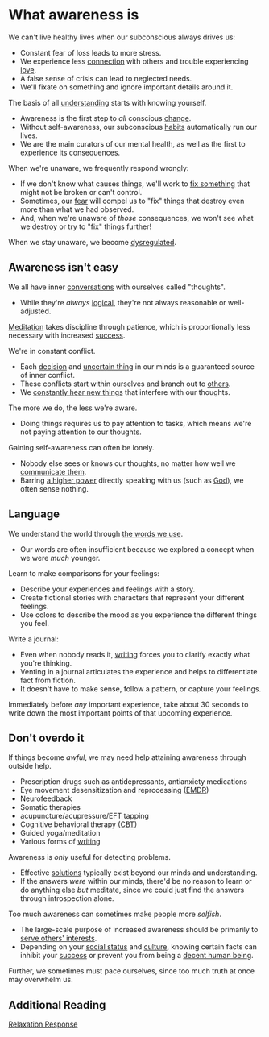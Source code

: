 
# What awareness is

We can't live healthy lives when our subconscious always drives us:

- Constant fear of loss leads to more stress.
- We experience less [connection](people-why.md) with others and trouble experiencing [love](people-love.md).
- A false sense of crisis can lead to neglected needs.
- We'll fixate on something and ignore important details around it.

The basis of all [understanding](understanding.md) starts with knowing yourself.

- Awareness is the first step to *all* conscious [change](people-changes.md).
- Without self-awareness, our subconscious [habits](habits.md) automatically run our lives.
- We are the main curators of our mental health, as well as the first to experience its consequences.

When we're unaware, we frequently respond wrongly:

- If we don't know what causes things, we'll work to [fix something](https://adequate.life/fix/) that might not be broken or can't control.
- Sometimes, our [fear](mind-feelings-fear.md) will compel us to "fix" things that destroy even more than what we had observed.
- And, when we're unaware of *those* consequences, we won't see what we destroy or try to "fix" things further!

When we stay unaware, we become [dysregulated](awareness-dysregulation.md).

## Awareness isn't easy

We all have inner [conversations](people-conversation.md) with ourselves called "thoughts".

- While they're *always* [logical](logic.md), they're not always reasonable or well-adjusted.

[Meditation](awareness-meditation.md) takes discipline through patience, which is proportionally less necessary with increased [success](success-1_why.md).

We're in constant conflict.

- Each [decision](people-decisions.md) and [uncertain thing](unknown.md) in our minds is a guaranteed source of inner conflict.
- These conflicts start within ourselves and branch out to [others](people-conflicts.md).
- We [constantly hear new things](information.md) that interfere with our thoughts.

The more we do, the less we're aware.

- Doing things requires us to pay attention to tasks, which means we're not paying attention to our thoughts.

Gaining self-awareness can often be lonely.

- Nobody else sees or knows our thoughts, no matter how well we [communicate them](language-speaking.md).
- Barring [a higher power](religion-answers.md) directly speaking with us (such as [God](jesus-gospel.md)), we often sense nothing.

## Language

We understand the world through [the words we use](language.md).

- Our words are often insufficient because we explored a concept when we were *much* younger.

Learn to make comparisons for your feelings:

- Describe your experiences and feelings with a story.
- Create fictional stories with characters that represent your different feelings.
- Use colors to describe the mood as you experience the different things you feel.

Write a journal:

- Even when nobody reads it, [writing](language-writing.md) forces you to clarify exactly what you're thinking.
- Venting in a journal articulates the experience and helps to differentiate fact from fiction.
- It doesn't have to make sense, follow a pattern, or capture your feelings.

Immediately before *any* important experience, take about 30 seconds to write down the most important points of that upcoming experience.

## Don't overdo it

If things become *awful*, we may need help attaining awareness through outside help.

- Prescription drugs such as antidepressants, antianxiety medications
- Eye movement desensitization and reprocessing ([EMDR](https://en.wikipedia.org/wiki/Eye_movement_desensitization_and_reprocessing))
- Neurofeedback
- Somatic therapies
- acupuncture/acupressure/EFT tapping
- Cognitive behavioral therapy ([CBT](https://en.wikipedia.org/wiki/Cognitive_behavioral_therapy))
- Guided yoga/meditation
- Various forms of [writing](language-writing.md)

Awareness is *only* useful for detecting problems.

- Effective [solutions](mind-creativity.md) typically exist beyond our minds and understanding.
- If the answers *were* within our minds, there'd be no reason to learn or do anything else *but* meditate, since we could just find the answers through introspection alone.

Too much awareness can sometimes make people more *selfish*.

- The large-scale purpose of increased awareness should be primarily to [serve others' interests](people-3_respect.md).
- Depending on your [social status](groups-member.md) and [culture](people-culture.md), knowing certain facts can inhibit your [success](success-1_why.md) or prevent you from being a [decent human being](people-3_respect.md).

Further, we sometimes must pace ourselves, since too much truth at once may overwhelm us.

## Additional Reading

[Relaxation Response](http://www.relaxationresponse.org/)
